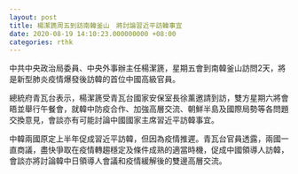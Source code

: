 ```yaml
---
layout: post
title: 楊潔篪周五到訪南韓釜山　將討論習近平訪韓事宜
date: 2020-08-19 14:10:23.000000000 +08:00
categories: rthk
---
```


中共中央政治局委員、中央外事辦主任楊潔篪，星期五會到南韓釜山訪問2天，將是新型肺炎疫情爆發後訪韓的首位中國高級官員。

總統府青瓦台表示，楊潔篪受青瓦台國家安保室長徐薰邀請到訪，雙方星期六將會晤並舉行午餐會，就韓中防疫合作、加強高層交流、朝鮮半島及國際局勢等各問題交換意見，會談亦有可能討論中國國家主席習近平訪韓事宜。

中韓兩國原定上半年促成習近平訪韓，但因為疫情推遲。青瓦台官員透露，兩國一直商議，盡快爭取在疫情轉趨穩定及條件成熟的適當時機，促成中國領導人訪韓，會談亦將討論韓中日領導人會議和疫情緩解後的雙邊高層交流。
